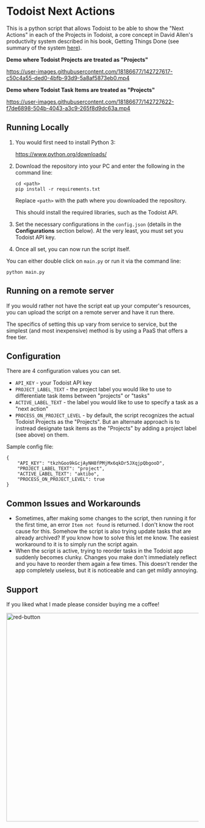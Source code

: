 # Todoist Next Actions

This is a python script that allows Todoist to be able to show the "Next Actions" in each of the Projects in Todoist, a core concept in David Allen's productivity system described in his book, Getting Things Done (see summary of the system [here](https://hamberg.no/gtd/)).

**Demo where Todoist Projects are treated as "Projects"**

https://user-images.githubusercontent.com/18186677/142727617-c50c4a55-ded0-4bfb-93d9-5a8af5873eb0.mp4

**Demo where Todoist Task Items are treated as "Projects"**

https://user-images.githubusercontent.com/18186677/142727622-f7de6898-504b-4043-a3c9-265f8d9dc63a.mp4

## Running Locally

1. You would first need to install Python 3:

    https://www.python.org/downloads/

2. Download the repository into your PC and enter the following in the command line:
    
    ```
    cd <path>
    pip install -r requirements.txt
    ```

    Replace `<path>` with the path where you downloaded the repository.

    This should install the required libraries, such as the Todoist API.

3. Set the necessary configurations in the `config.json` (details in the **Configurations** section below). At the very least, you must set you Todoist API key.

4. Once all set, you can now run the script itself.

You can either double click on `main.py` or run it via the command line:

```
python main.py
```

## Running on a remote server

If you would rather not have the script eat up your computer's resources, you can upload the script on a remote server and have it run there.

The specifics of setting this up vary from service to service, but the simplest (and most inexpensive) method is by using a PaaS that offers a free tier.

## Configuration

There are 4 configuration values you can set.

- `API_KEY` - your Todoist API key
- `PROJECT_LABEL_TEXT` - the project label you would like to use to differentiate task items between "projects" or "tasks"
- `ACTIVE_LABEL_TEXT` - the label you would like to use to specify a task as a "next action"
- `PROCESS_ON_PROJECT_LEVEL` - by default, the script recognizes the actual Todoist Projects as the "Projects". But an alternate approach is to instread designate task items as the "Projects" by adding a project label (see above) on them.

Sample config file:

```
{
    "API_KEY": "tkzhGoo9kGcjAyNH8fPMjMx6qkDr5JXqjpQbgooD",
    "PROJECT_LABEL_TEXT": "project",
    "ACTIVE_LABEL_TEXT": "aktibo",
    "PROCESS_ON_PROJECT_LEVEL": true
}
```

## Common Issues and Workarounds

- Sometimes, after making some changes to the script, then running it for the first time, an error `Item not found` is returned. I don't know the root cause for this. Somehow the script is also trying update tasks that are already archived? If you know how to solve this let me know. The easiest workaround to it is to simply run the script again.
- When the script is active, trying to reorder tasks in the Todoist app suddenly becomes clunky. Changes you make don't immediately reflect and you have to reorder them again a few times. This doesn't render the app completely useless, but it is noticeable and can get mildly annoying.

## Support

If you liked what I made please consider buying me a coffee!

[<img width="545" alt="red-button" width="100" src="https://user-images.githubusercontent.com/18186677/142728217-5ddcd972-00b7-458a-a44b-617379257e71.png">](https://www.buymeacoffee.com/dashboard)
